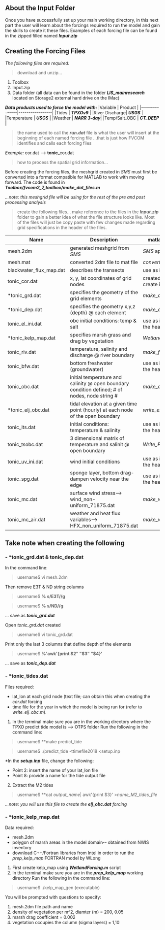 ## About the Input Folder

Once you have successfully set up your main working directory, in this next part the user will learn about the forcings required to run the model and gain the skills to create it these files. Examples of each forcing file can be found in the zipped filled named ***Input.zip***

## Creating the Forcing Files 

*The following files are required:*
> download and unzip...
1. Toolbox
2. Input.zip
3. Data folder (all data can be found in the folder ***LIS_mainresearch*** located on Storage2 external hard drive on the IMac)

***Data products used to force the model with:***
|Variable       | Product         |
|---------------|-----------------|
|Tides          | ***TPXOv9***    |
|River Discharge| ***USGS***      |
|Temperature    | ***USGS***      | 
|Weather        | ***NARR 3-day***|
|Temp/Salt_OBC  | ***CT_DEEP***   |

> the name used to call the ***run.dat*** file is what the user will insert at the beginning of each named forcing file
...that is just how FVCOM identifies and calls each forcing files

*Example:*
cor.dat --> **tonic**_cor.dat

> how to process the spatial grid information...

Before creating the forcing files, the meshgrid created in *SMS* must first be converted into a format compatible for MATLAB to work with moving forward. The code is found in ***Toolbox/fvcom2_7_toolbox/make_dat_files.m***

*...note: this meshgrid file will be using for the rest of the pre and post processing analysis*

> create the following files... make reference to the files in the ***Input.zip*** folder to gain a better idea of what the file structure looks like. Most of the files will just be copy paste with few changes made regarding grid specifications in the header of the files. 

|Name         |Description                                          | matlab script/app used      |
|-------------|-----------------------------------------------------|-----------------------------|
|mesh.2dm     | generated meshgrid from *SMS*                       | *SMS* application on vmware |
|mesh.mat     | converted 2dm file to mat file                      | *convert_2dm2mat.m*         |
|blackwater_flux_map.dat| describes the transects                   | use as is;                  |
|tonic_cor.dat| x, y, lat coordinates of grid nodes                              | created from *tonic_grd.dat*; create in terminal |
|*tonic_grd.dat| specifies the geometry of the grid elements         | *make_dat_files.m*          |
|*tonic_dep.dat| specifies the geometry x,y,z (depth) @ each element | *make_dat_files.m*          |
|tonic_el_ini.dat| obc initial conditions: temp & salt            | use as is; make changes to the header|
|*tonic_kelp_map.dat| specifies marsh grass and drag by vegetation   | *WetlandForcing.m*         |
|tonic_riv.dat     | temperature, salinity and discharge @ river boundary |*make_fvcom2_7_rivers.m* |
|tonic_bfw.dat     | bottom freshwater (groundwater)                | use as is; make changes to the header|
|tonic_obc.dat     | initial temperature and salinity @ open boundary condition defined; # of nodes, node string # | *make_dat_files.m* |
|*tonic_elj_obc.dat | tidal elevation at a given time point (hourly) at each node of the open boundary| *write_elj_obc.m* |
|tonic_its.dat     | initial conditions: temperature & salinity                 | use as is; make changes to the header|
|tonic_tsobc.dat   | 3 dimensional matrix of temperature and salinit @ open boundary       | *Write_FVCOM_tsobc.m* |
|tonic_uv_ini.dat  | wind initial conditions                            | use as is; make changes to the header|
|tonic_spg.dat     | sponge layer, bottom drag- dampen velocity near the edge    | use as is; make changes to the header|
|tonic_mc.dat      | surface wind stress--> wind_non-uniform_71875.dat | *make_weather_fvcom2_7.m*|
|tonic_mc_air.dat  | weather and heat flux variables--> HFX_non_uniform_71875.dat| *make_weather_fvcom2_7.m* |

## Take note when creating the following
### - *tonic_grd.dat & tonic_dep.dat 
In the command line:
> username$ vi mesh.2dm

Then remove E3T & ND string columns
> username$ **% s/E3T//g**

> username$ **% s/ND//g**

... save as ***tonic_grd.dat***

Open *tonic_grd.dat* created
> username$ vi tonic_grd.dat

Print only the last 3 columns that define depth of the elements
> username$ **%'awk'{print $2" "$3" "$4}'**

... save as ***tonic_dep.dat***

### - *tonic_tides.dat
Files required:
- lat_lon at each grid node (text file; can obtain this when creating the *cor.dat* forcing
- time file for the year in which the model is being run for (refer to *write_elj_obc.m*). 

1. In the terminal make sure you are in the working directory where the TPXO predict tide model is --> OTPS folder
Run the following in the command line:
> username$ **make predict_tide 

> username$ ./predict_tide -ttimefile2018 <setup.inp

*In the ***setup.inp*** file, change the following:
- Point 2: insert the name of your lat_lon file
- Point 8: provide a name for the tide output file

2. Extract the M2 tides
> username$ **cat *output_name*| awk'{print $3}' >*name_M2_tides_file*

*...note: you will use this file to create the **elj_obc.dat** forcing*

### - *tonic_kelp_map.dat

Data required:
- mesh.2dm
- polygon of marsh areas in the model domain-- obtained from NWIS inventory
- download C++/Fortran libraries from Intel in order to run the *prep_kelp_map* FORTRAN model by WLong

1. First create kelp_map using ***WetlandForcing.m*** script
2. In the terminal make sure you are in the ***prep_kelp_map*** working directory 
Run the following in the command line:
> username$ ./kelp_map_gen (executable)

You will be prompted with questions to specify:
1. mesh.2dm file path and name
2. density of vegetation per m^2, diamter (m) =  200, 0.05
3. marsh drag coefficient = 0.002
4. vegetation occupies the column (sigma layers) = 1,10




